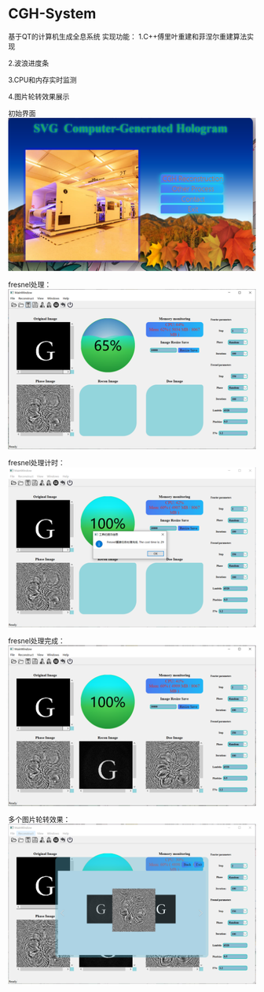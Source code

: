 # CGH-System

基于QT的计算机生成全息系统
实现功能：
1.C++傅里叶重建和菲涅尔重建算法实现

2.波浪进度条

3.CPU和内存实时监测

4.图片轮转效果展示

初始界面
![image](https://github.com/ccjcv/CGH-System/blob/main/%E6%80%BB%E7%95%8C%E9%9D%A2.PNG)

fresnel处理：
![image](https://github.com/ccjcv/CGH-System/blob/main/fresnel%E5%A4%84%E7%90%86.PNG)

fresnel处理计时：
![image](https://github.com/ccjcv/CGH-System/blob/main/fresnel%E5%A4%84%E7%90%86%E8%AE%A1%E6%97%B6.PNG)

fresnel处理完成：
![image](https://github.com/ccjcv/CGH-System/blob/main/fresnel%E5%A4%84%E7%90%86%E5%AE%8C%E6%88%90.PNG)

多个图片轮转效果：
![image](https://github.com/ccjcv/CGH-System/blob/main/%E5%9B%BE%E7%89%87%E6%97%8B%E8%BD%AC%E7%95%8C%E9%9D%A2.PNG)
